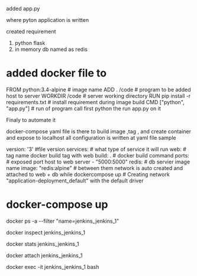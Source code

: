 added app.py

where pyton application is written

created requirement 

1) python flask 
2) in memory db named as redis

# added docker file to 

FROM python:3.4-alpine  # image name
ADD . /code   # program to be added host to server
WORKDIR /code # server working directory
RUN pip install -r requirements.txt # install requirement during image build
CMD ["python", "app.py"] # run of program call first python the run app.py on it

Finaly to automate it 

docker-compose yaml file is there to build image ,tag , and create container and expose to localhost all configuration is written at yaml file
sample


version: '3'    #file version
services:       # what type of service it will run
  web:          # tag name docker build tag with web 
    build: .    # docker build command
    ports:      # exposed port host to web server
     - "5000:5000"
  redis:        # db servier image name
    image: "redis:alpine"  # between them network is auto created and attached to web + db while dockercompose up    # Creating network "application-deployment_default" with the default driver



# docker-compose up



 docker ps -a --filter "name=jenkins_jenkins_1"

 docker inspect jenkins_jenkins_1
 
 docker stats jenkins_jenkins_1 
 
 docker attach jenkins_jenkins_1
 
 docker exec -it jenkins_jenkins_1 bash